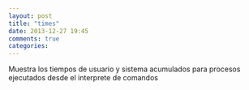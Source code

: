 ```yaml
---
layout: post
title: "times"
date: 2013-12-27 19:45
comments: true
categories: 
---
```

Muestra los tiempos de usuario y sistema acumulados para procesos ejecutados desde el interprete de comandos

